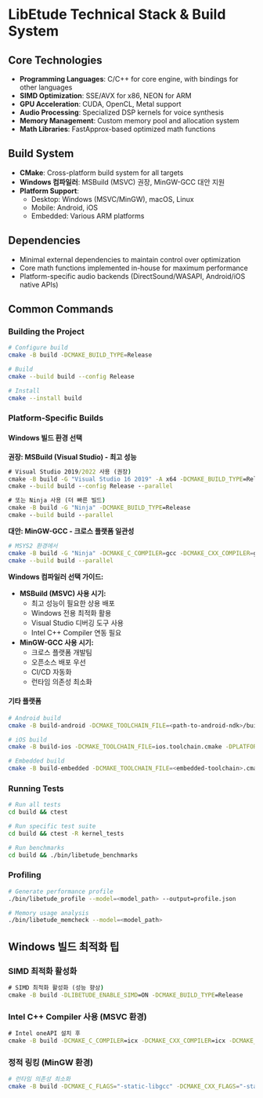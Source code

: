# LibEtude Technical Stack & Build System

## Core Technologies

- **Programming Languages**: C/C++ for core engine, with bindings for other languages
- **SIMD Optimization**: SSE/AVX for x86, NEON for ARM
- **GPU Acceleration**: CUDA, OpenCL, Metal support
- **Audio Processing**: Specialized DSP kernels for voice synthesis
- **Memory Management**: Custom memory pool and allocation system
- **Math Libraries**: FastApprox-based optimized math functions

## Build System

- **CMake**: Cross-platform build system for all targets
- **Windows 컴파일러**: MSBuild (MSVC) 권장, MinGW-GCC 대안 지원
- **Platform Support**:
  - Desktop: Windows (MSVC/MinGW), macOS, Linux
  - Mobile: Android, iOS
  - Embedded: Various ARM platforms

## Dependencies

- Minimal external dependencies to maintain control over optimization
- Core math functions implemented in-house for maximum performance
- Platform-specific audio backends (DirectSound/WASAPI, Android/iOS native APIs)

## Common Commands

### Building the Project

```bash
# Configure build
cmake -B build -DCMAKE_BUILD_TYPE=Release

# Build
cmake --build build --config Release

# Install
cmake --install build
```

### Platform-Specific Builds

#### Windows 빌드 환경 선택

**권장: MSBuild (Visual Studio) - 최고 성능**
```cmd
# Visual Studio 2019/2022 사용 (권장)
cmake -B build -G "Visual Studio 16 2019" -A x64 -DCMAKE_BUILD_TYPE=Release
cmake --build build --config Release --parallel

# 또는 Ninja 사용 (더 빠른 빌드)
cmake -B build -G "Ninja" -DCMAKE_BUILD_TYPE=Release
cmake --build build --parallel
```

**대안: MinGW-GCC - 크로스 플랫폼 일관성**
```bash
# MSYS2 환경에서
cmake -B build -G "Ninja" -DCMAKE_C_COMPILER=gcc -DCMAKE_CXX_COMPILER=g++ -DCMAKE_BUILD_TYPE=Release
cmake --build build --parallel
```

**Windows 컴파일러 선택 가이드:**
- **MSBuild (MSVC) 사용 시기:**
  - 최고 성능이 필요한 상용 배포
  - Windows 전용 최적화 활용
  - Visual Studio 디버깅 도구 사용
  - Intel C++ Compiler 연동 필요
- **MinGW-GCC 사용 시기:**
  - 크로스 플랫폼 개발팀
  - 오픈소스 배포 우선
  - CI/CD 자동화
  - 런타임 의존성 최소화

#### 기타 플랫폼

```bash
# Android build
cmake -B build-android -DCMAKE_TOOLCHAIN_FILE=<path-to-android-ndk>/build/cmake/android.toolchain.cmake -DANDROID_ABI=arm64-v8a

# iOS build
cmake -B build-ios -DCMAKE_TOOLCHAIN_FILE=ios.toolchain.cmake -DPLATFORM=OS64

# Embedded build
cmake -B build-embedded -DCMAKE_TOOLCHAIN_FILE=<embedded-toolchain>.cmake -DLIBETUDE_MINIMAL=ON
```

### Running Tests

```bash
# Run all tests
cd build && ctest

# Run specific test suite
cd build && ctest -R kernel_tests

# Run benchmarks
cd build && ./bin/libetude_benchmarks
```

### Profiling

```bash
# Generate performance profile
./bin/libetude_profile --model=<model_path> --output=profile.json

# Memory usage analysis
./bin/libetude_memcheck --model=<model_path>
```

## Windows 빌드 최적화 팁

### SIMD 최적화 활성화
```cmd
# SIMD 최적화 활성화 (성능 향상)
cmake -B build -DLIBETUDE_ENABLE_SIMD=ON -DCMAKE_BUILD_TYPE=Release
```

### Intel C++ Compiler 사용 (MSVC 환경)
```cmd
# Intel oneAPI 설치 후
cmake -B build -DCMAKE_C_COMPILER=icx -DCMAKE_CXX_COMPILER=icx -DCMAKE_BUILD_TYPE=Release
```

### 정적 링킹 (MinGW 환경)
```bash
# 런타임 의존성 최소화
cmake -B build -DCMAKE_C_FLAGS="-static-libgcc" -DCMAKE_CXX_FLAGS="-static-libgcc -static-libstdc++" -DCMAKE_BUILD_TYPE=Release
```